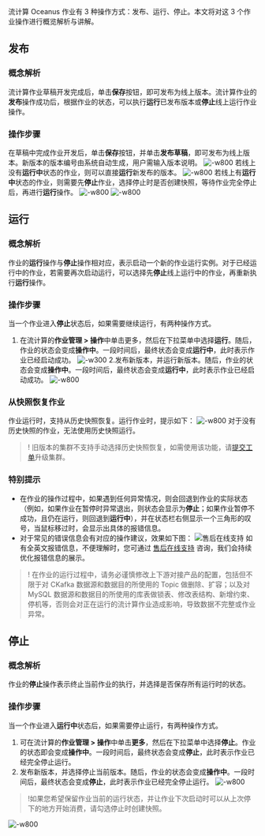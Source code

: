 流计算 Oceanus 作业有 3 种操作方式：发布、运行、停止。本文将对这 3 个作业操作进行概览解析与讲解。

## 发布
### 概念解析
流计算作业草稿开发完成后，单击**保存**按钮，即可发布为线上版本。流计算作业的**发布**操作成功后，根据作业的状态，可以执行**运行**已发布版本或**停止**线上运行作业操作。

### 操作步骤
在草稿中完成作业开发后，单击**保存**按钮，并单击**发布草稿**，即可发布为线上版本。新版本的版本编号由系统自动生成，用户需输入版本说明。
![-w800](https://mweb-1306209138.cos.ap-guangzhou.myqcloud.com/2021/12/17/16397281590932.jpg)
若线上没有**运行中**状态的作业，则可以直接**运行**新发布的版本。
![-w800](https://mweb-1306209138.cos.ap-guangzhou.myqcloud.com/2021/12/17/16397283355407.jpg)
若线上有**运行中**状态的作业，则需要先**停止**作业，选择停止时是否创建快照，等待作业完全停止后，再进行**运行**操作。
![-w800](https://mweb-1306209138.cos.ap-guangzhou.myqcloud.com/2021/12/17/16397282199437.jpg)
![-w800](https://mweb-1306209138.cos.ap-guangzhou.myqcloud.com/2021/12/17/16397282535493.jpg)

## 运行
### 概念解析
作业的**运行**操作与**停止**操作相对应，表示启动一个新的作业运行实例。对于已经运行中的作业，若需要再次启动运行，可以选择先**停止**线上运行中的作业，再重新执行**运行**操作。

### 操作步骤
当一个作业进入**停止**状态后，如果需要继续运行，有两种操作方式。

1. 在流计算的**作业管理 > 操作**中单击更多，然后在下拉菜单中选择**运行**。随后，作业的状态会变成**操作中**。一段时间后，最终状态会变成**运行中**，此时表示作业已经启动成功。
![-w300](https://mweb-1306209138.cos.ap-guangzhou.myqcloud.com/2021/12/15/16395722001780.jpg)
2.发布新版本，并运行新版本。随后，作业的状态会变成**操作中**。一段时间后，最终状态会变成**运行中**，此时表示作业已经启动成功。
![-w800](https://mweb-1306209138.cos.ap-guangzhou.myqcloud.com/2021/12/17/16397283355407.jpg)

### 从快照恢复作业
作业运行时，支持从历史快照恢复。运行作业时，提示如下：
![-w800](https://mweb-1306209138.cos.ap-guangzhou.myqcloud.com/2021/12/15/16395729831909.jpg)
对于没有历史快照的作业，无法使用历史快照运行。
> ! 旧版本的集群不支持手动选择历史快照恢复，如需使用该功能，请[提交工单](https://console.cloud.tencent.com/workorder/category)升级集群。

### 特别提示
- 在作业的操作过程中，如果遇到任何异常情况，则会回退到作业的实际状态（例如，如果作业在暂停时异常退出，则状态会显示为**停止**；如果作业暂停不成功，且仍在运行，则回退到**运行中**），并在状态栏右侧显示一个三角形的叹号，当鼠标移过时，会显示出具体的报错信息。
- 对于常见的错误信息会有对应的操作建议，效果如下图：
![售后在线支持](https://camo.githubusercontent.com/f7271e3e59ebb354b80748530cb1fe9417e679305c628bacc884cb6639dfa936/68747470733a2f2f6d61696e2e71636c6f7564696d672e636f6d2f7261772f38316232333130343731366364663033386566643134363835636162386662632e706e67)
如有全英文报错信息，不便理解时，您可通过 [售后在线支持](https://cloud.tencent.com/online-service?from=connect-us) 咨询，我们会持续优化报错信息的展示。

> ! 在作业的运行过程中，请务必谨慎修改上下游对接产品的配置，包括但不限于对 CKafka 数据源和数据目的所使用的 Topic 做删除、扩容；以及对 MySQL 数据源和数据目的所使用的库表做锁表、修改表结构、新增约束、停机等，否则会对正在运行的流计算作业造成影响，导致数据不完整或作业异常。

## 停止
### 概念解析
作业的**停止**操作表示终止当前作业的执行，并选择是否保存所有运行时的状态。

### 操作步骤
当一个作业进入**运行中**状态后，如果需要停止运行，有两种操作方式。
1. 可在流计算的**作业管理 > 操作**中单击**更多**，然后在下拉菜单中选择**停止**。作业的状态即会变成**操作中**。一段时间后，最终状态会变成**停止**，此时表示作业已经完全停止运行。
2. 发布新版本，并选择停止当前版本。随后，作业的状态会变成**操作中**。一段时间后，最终状态会变成**停止**，此时表示作业已经完全停止运行。
![-w800](https://mweb-1306209138.cos.ap-guangzhou.myqcloud.com/2021/12/17/16397282199437.jpg)
> !如果您希望保留作业当前的运行状态，并让作业下次启动时可以从上次停下的地方开始消费，请勾选停止时创建快照。
> 
![-w800](https://mweb-1306209138.cos.ap-guangzhou.myqcloud.com/2021/12/17/16397282535493.jpg)
